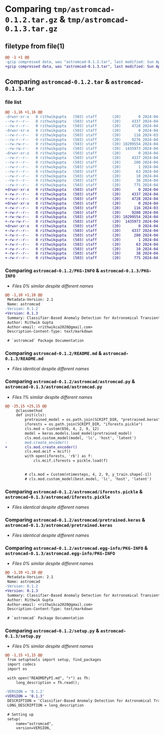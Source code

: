 # Comparing `tmp/astromcad-0.1.2.tar.gz` & `tmp/astromcad-0.1.3.tar.gz`

## filetype from file(1)

```diff
@@ -1 +1 @@
-gzip compressed data, was "astromcad-0.1.2.tar", last modified: Sun Apr  7 16:22:16 2024, max compression
+gzip compressed data, was "astromcad-0.1.3.tar", last modified: Sun Apr  7 16:28:28 2024, max compression
```

## Comparing `astromcad-0.1.2.tar` & `astromcad-0.1.3.tar`

### file list

```diff
@@ -1,16 +1,16 @@
-drwxr-xr-x   0 rithwikgupta   (503) staff       (20)        0 2024-04-07 16:22:16.756628 astromcad-0.1.2/
--rw-r--r--   0 rithwikgupta   (503) staff       (20)     4337 2024-04-07 16:22:16.755981 astromcad-0.1.2/PKG-INFO
--rw-r--r--   0 rithwikgupta   (503) staff       (20)     4728 2024-04-02 02:50:49.000000 astromcad-0.1.2/README.md
-drwxr-xr-x   0 rithwikgupta   (503) staff       (20)        0 2024-04-07 16:22:16.745156 astromcad-0.1.2/astromcad/
--rw-r--r--   0 rithwikgupta   (503) staff       (20)      116 2024-03-31 22:58:19.000000 astromcad-0.1.2/astromcad/__init__.py
--rw-r--r--   0 rithwikgupta   (503) staff       (20)     9276 2024-04-07 16:21:54.000000 astromcad-0.1.2/astromcad/astromcad.py
--rw-rw-r--   0 rithwikgupta   (503) staff       (20) 10299554 2024-04-07 15:56:23.000000 astromcad-0.1.2/astromcad/iforests.pickle
--rw-rw-r--   0 rithwikgupta   (503) staff       (20)  1435973 2024-04-07 15:51:54.000000 astromcad-0.1.2/astromcad/pretrained.keras
-drwxr-xr-x   0 rithwikgupta   (503) staff       (20)        0 2024-04-07 16:22:16.755457 astromcad-0.1.2/astromcad.egg-info/
--rw-r--r--   0 rithwikgupta   (503) staff       (20)     4337 2024-04-07 16:22:16.000000 astromcad-0.1.2/astromcad.egg-info/PKG-INFO
--rw-r--r--   0 rithwikgupta   (503) staff       (20)      280 2024-04-07 16:22:16.000000 astromcad-0.1.2/astromcad.egg-info/SOURCES.txt
--rw-r--r--   0 rithwikgupta   (503) staff       (20)        1 2024-04-07 16:22:16.000000 astromcad-0.1.2/astromcad.egg-info/dependency_links.txt
--rw-r--r--   0 rithwikgupta   (503) staff       (20)       63 2024-04-07 16:22:16.000000 astromcad-0.1.2/astromcad.egg-info/requires.txt
--rw-r--r--   0 rithwikgupta   (503) staff       (20)       10 2024-04-07 16:22:16.000000 astromcad-0.1.2/astromcad.egg-info/top_level.txt
--rw-r--r--   0 rithwikgupta   (503) staff       (20)       38 2024-04-07 16:22:16.756816 astromcad-0.1.2/setup.cfg
--rw-r--r--   0 rithwikgupta   (503) staff       (20)      775 2024-04-07 16:22:06.000000 astromcad-0.1.2/setup.py
+drwxr-xr-x   0 rithwikgupta   (503) staff       (20)        0 2024-04-07 16:28:28.524918 astromcad-0.1.3/
+-rw-r--r--   0 rithwikgupta   (503) staff       (20)     4337 2024-04-07 16:28:28.524109 astromcad-0.1.3/PKG-INFO
+-rw-r--r--   0 rithwikgupta   (503) staff       (20)     4728 2024-04-02 02:50:49.000000 astromcad-0.1.3/README.md
+drwxr-xr-x   0 rithwikgupta   (503) staff       (20)        0 2024-04-07 16:28:28.513179 astromcad-0.1.3/astromcad/
+-rw-r--r--   0 rithwikgupta   (503) staff       (20)      116 2024-03-31 22:58:19.000000 astromcad-0.1.3/astromcad/__init__.py
+-rw-r--r--   0 rithwikgupta   (503) staff       (20)     9280 2024-04-07 16:28:01.000000 astromcad-0.1.3/astromcad/astromcad.py
+-rw-rw-r--   0 rithwikgupta   (503) staff       (20) 10299554 2024-04-07 15:56:23.000000 astromcad-0.1.3/astromcad/iforests.pickle
+-rw-rw-r--   0 rithwikgupta   (503) staff       (20)  1435973 2024-04-07 15:51:54.000000 astromcad-0.1.3/astromcad/pretrained.keras
+drwxr-xr-x   0 rithwikgupta   (503) staff       (20)        0 2024-04-07 16:28:28.523372 astromcad-0.1.3/astromcad.egg-info/
+-rw-r--r--   0 rithwikgupta   (503) staff       (20)     4337 2024-04-07 16:28:28.000000 astromcad-0.1.3/astromcad.egg-info/PKG-INFO
+-rw-r--r--   0 rithwikgupta   (503) staff       (20)      280 2024-04-07 16:28:28.000000 astromcad-0.1.3/astromcad.egg-info/SOURCES.txt
+-rw-r--r--   0 rithwikgupta   (503) staff       (20)        1 2024-04-07 16:28:28.000000 astromcad-0.1.3/astromcad.egg-info/dependency_links.txt
+-rw-r--r--   0 rithwikgupta   (503) staff       (20)       63 2024-04-07 16:28:28.000000 astromcad-0.1.3/astromcad.egg-info/requires.txt
+-rw-r--r--   0 rithwikgupta   (503) staff       (20)       10 2024-04-07 16:28:28.000000 astromcad-0.1.3/astromcad.egg-info/top_level.txt
+-rw-r--r--   0 rithwikgupta   (503) staff       (20)       38 2024-04-07 16:28:28.525105 astromcad-0.1.3/setup.cfg
+-rw-r--r--   0 rithwikgupta   (503) staff       (20)      775 2024-04-07 16:28:18.000000 astromcad-0.1.3/setup.py
```

### Comparing `astromcad-0.1.2/PKG-INFO` & `astromcad-0.1.3/PKG-INFO`

 * *Files 0% similar despite different names*

```diff
@@ -1,10 +1,10 @@
 Metadata-Version: 2.1
 Name: astromcad
-Version: 0.1.2
+Version: 0.1.3
 Summary: Classifier-Based Anomaly Detection for Astronomical Transients
 Author: Rithwik Gupta
 Author-email: <rithwikca2020@gmail.com>
 Description-Content-Type: text/markdown
 
 # `astromcad` Package Documentation
```

### Comparing `astromcad-0.1.2/README.md` & `astromcad-0.1.3/README.md`

 * *Files identical despite different names*

### Comparing `astromcad-0.1.2/astromcad/astromcad.py` & `astromcad-0.1.3/astromcad/astromcad.py`

 * *Files 1% similar despite different names*

```diff
@@ -25,15 +25,15 @@
     @classmethod
     def init(cls):
         pretrained_model = os.path.join(SCRIPT_DIR, "pretrained.keras")
         iforests = os.path.join(SCRIPT_DIR, "iforests.pickle")
         cls.mod = Custom(656, 4, 2, 9, 12)
         model = keras.models.load_model(pretrained_model)
         cls.mod.custom_model(model, 'lc', 'host', 'latent')
-        mod.create_encoder()
+        cls.mod.create_encoder()
         cls.mod.mcif = mcif()
         with open(iforests, 'rb') as f:
             cls.mcif.iforests = pickle.load(f)
 
         
         # cls.mod = Custom(ntimesteps, 4, 2, 9, y_train.shape[-1])
         # cls.mod.custom_model(best.model, 'lc', 'host', 'latent')
```

### Comparing `astromcad-0.1.2/astromcad/iforests.pickle` & `astromcad-0.1.3/astromcad/iforests.pickle`

 * *Files identical despite different names*

### Comparing `astromcad-0.1.2/astromcad/pretrained.keras` & `astromcad-0.1.3/astromcad/pretrained.keras`

 * *Files identical despite different names*

### Comparing `astromcad-0.1.2/astromcad.egg-info/PKG-INFO` & `astromcad-0.1.3/astromcad.egg-info/PKG-INFO`

 * *Files 0% similar despite different names*

```diff
@@ -1,10 +1,10 @@
 Metadata-Version: 2.1
 Name: astromcad
-Version: 0.1.2
+Version: 0.1.3
 Summary: Classifier-Based Anomaly Detection for Astronomical Transients
 Author: Rithwik Gupta
 Author-email: <rithwikca2020@gmail.com>
 Description-Content-Type: text/markdown
 
 # `astromcad` Package Documentation
```

### Comparing `astromcad-0.1.2/setup.py` & `astromcad-0.1.3/setup.py`

 * *Files 0% similar despite different names*

```diff
@@ -1,15 +1,15 @@
 from setuptools import setup, find_packages
 import codecs
 import os
 
 with open("READMEPyPI.md", "r") as fh:
     long_description = fh.read();
 
-VERSION = '0.1.2'
+VERSION = '0.1.3'
 DESCRIPTION = 'Classifier-Based Anomaly Detection for Astronomical Transients'
 LONG_DESCRIPTION = long_description
 
 # Setting up
 setup(
     name="astromcad",
     version=VERSION,
```

